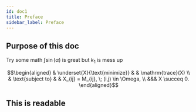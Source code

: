 ```yaml
---
id: doc1
title: Preface
sidebar_label: Preface
---
```







## Purpose of this doc

Try some math $\int \sin(\alpha)$ is great but $k_1$ is mess up

$$\begin{aligned}
& \underset{X}{\text{minimize}}
& & \mathrm{trace}(X) \\
& \text{subject to}
& & X_{ij} = M_{ij}, \; (i,j) \in \Omega, \\
&&& X \succeq 0.
\end{aligned}$$


## This is readable
